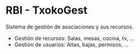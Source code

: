 # RBI - TxokoGest
Sistema de gestión de asociaciones y sus recursos.

- Gestión de recursos: Salas, mesas, cocina, tv, ...
- Gestión de usuarios: Altas, bajas, permisos, ...